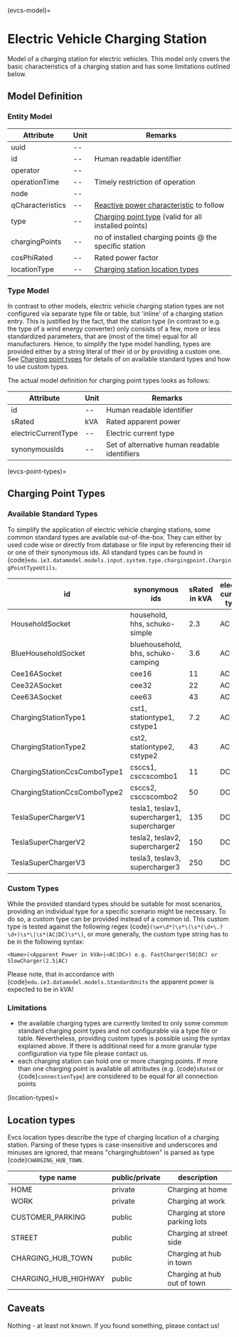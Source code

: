 (evcs-model)=

# Electric Vehicle Charging Station

Model of a charging station for electric vehicles. This model only covers the basic characteristics of a charging
station and has some limitations outlined below.

## Model Definition

### Entity Model

| Attribute        | Unit | Remarks                                                                              |
| ---------------- | ---- |--------------------------------------------------------------------------------------|
| uuid             | --   |                                                                                      |
| id               | --   | Human readable identifier                                                            |
| operator         | --   |                                                                                      |
| operationTime    | --   | Timely restriction of operation                                                      |
| node             | --   |                                                                                      |
| qCharacteristics | --   | [Reactive power characteristic](general.md#reactive-power-characteristics) to follow |
| type             | --   | [Charging point type](#charging-point-types) (valid for all installed points)        |
| chargingPoints   | --   | no of installed charging points @ the specific station                               |
| cosPhiRated      | --   | Rated power factor                                                                   |
| locationType     | --   | [Charging station location types](#location-types)                                   |

### Type Model

In contrast to other models, electric vehicle charging station types are not configured via separate type file or table,
but 'inline' of a charging station entry. This is justified by the fact, that the station type (in contrast to e.g.
the type of a wind energy converter) only consists of a few, more or less standardized parameters, that are (most of the
time) equal for all manufacturers. Hence, to simplify the type model handling, types are provided either by a string
literal of their id or by providing a custom one. See [Charging point types](evcs.md#charging-point-types) for details of on
available standard types and how to use custom types.

The actual model definition for charging point types looks as follows:

| Attribute           | Unit | Remarks                                       |
| ------------------- | ---- | --------------------------------------------- |
| id                  | --   | Human readable identifier                     |
| sRated              | kVA  | Rated apparent power                          |
| electricCurrentType | --   | Electric current type                         |
| synonymousIds       | --   | Set of alternative human readable identifiers |

(evcs-point-types)=

## Charging Point Types

### Available Standard Types

To simplify the application of electric vehicle charging stations, some common standard types are available out-of-the-box.
They can either by used code wise or directly from database or file input by referencing their id or one of their
synonymous ids. All standard types can be found in {code}`edu.ie3.datamodel.models.input.system.type.chargingpoint.ChargingPointTypeUtils`.

| id                           | synonymous ids                               | sRated in kVA | electric current type |
| ---------------------------- | -------------------------------------------- | ------------- | --------------------- |
| HouseholdSocket              | household, hhs, schuko-simple                | 2.3           | AC                    |
| BlueHouseholdSocket          | bluehousehold, bhs, schuko-camping           | 3.6           | AC                    |
| Cee16ASocket                 | cee16                                        | 11            | AC                    |
| Cee32ASocket                 | cee32                                        | 22            | AC                    |
| Cee63ASocket                 | cee63                                        | 43            | AC                    |
| ChargingStationType1         | cst1, stationtype1, cstype1                  | 7.2           | AC                    |
| ChargingStationType2         | cst2, stationtype2, cstype2                  | 43            | AC                    |
| ChargingStationCcsComboType1 | csccs1, csccscombo1                          | 11            | DC                    |
| ChargingStationCcsComboType2 | csccs2, csccscombo2                          | 50            | DC                    |
| TeslaSuperChargerV1          | tesla1, teslav1, supercharger1, supercharger | 135           | DC                    |
| TeslaSuperChargerV2          | tesla2, teslav2, supercharger2               | 150           | DC                    |
| TeslaSuperChargerV3          | tesla3, teslav3, supercharger3               | 250           | DC                    |

### Custom Types

While the provided standard types should be suitable for most scenarios, providing an individual type for a specific
scenario might be necessary. To do so, a custom type can be provided instead of a common id. This custom type is tested
against the following regex {code}`(\w+\d*)\s*\(\s*(\d+\.?\d+)\s*\|\s*(AC|DC)\s*\)`, or more generally, the custom
type string has to be in the following syntax:

```
<Name>(<Apparent Power in kVA>|<AC|DC>) e.g. FastCharger(50|DC) or SlowCharger(2.5|AC)
```

Please note, that in accordance with {code}`edu.ie3.datamodel.models.StandardUnits` the apparent power is expected to
be in kVA!

### Limitations

- the available charging types are currently limited to only some common standard charging point types and not configurable
  via a type file or table. Nevertheless, providing custom types is possible using the syntax explained above.
  If there is additional need for a more granular type configuration via type file please contact us.
- each charging station can hold one or more charging points. If more than one charging point is available
  all attributes (e.g. {code}`sRated` or {code}`connectionType`) are considered to be equal for all connection
  points

(location-types)=

## Location types

Evcs location types describe the type of charging location of a charging station. Parsing of these types is case-insensitive
and underscores and minuses are ignored, that means "charginghubtown" is parsed as type {code}`CHARGING_HUB_TOWN`.

| type name            | public/private | description                    |
| -------------------- | -------------- | ------------------------------ |
| HOME                 | private        | Charging at home               |
| WORK                 | private        | Charging at work               |
| CUSTOMER_PARKING     | public         | Charging at store parking lots |
| STREET               | public         | Charging at street side        |
| CHARGING_HUB_TOWN    | public         | Charging at hub in town        |
| CHARGING_HUB_HIGHWAY | public         | Charging at hub out of town    |

## Caveats

Nothing - at least not known.
If you found something, please contact us!
